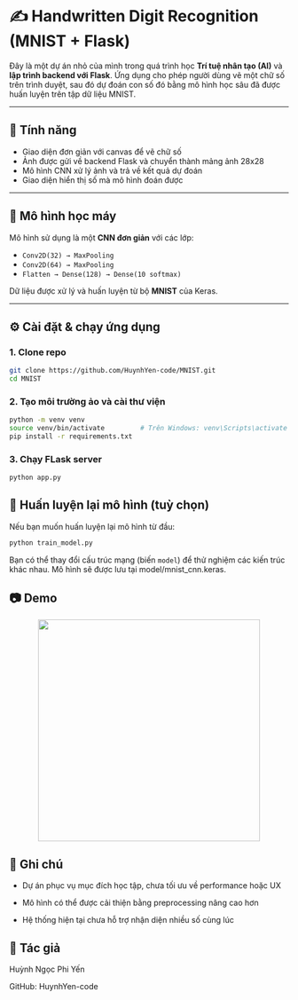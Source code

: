# ✍️ Handwritten Digit Recognition (MNIST + Flask)

Đây là một dự án nhỏ của mình trong quá trình học **Trí tuệ nhân tạo (AI)** và **lập trình backend với Flask**. Ứng dụng cho phép người dùng vẽ một chữ số trên trình duyệt, sau đó dự đoán con số đó bằng mô hình học sâu đã được huấn luyện trên tập dữ liệu MNIST.

---

## 📌 Tính năng

- Giao diện đơn giản với canvas để vẽ chữ số
- Ảnh được gửi về backend Flask và chuyển thành mảng ảnh 28x28
- Mô hình CNN xử lý ảnh và trả về kết quả dự đoán
- Giao diện hiển thị số mà mô hình đoán được

---

## 🧠 Mô hình học máy

Mô hình sử dụng là một **CNN đơn giản** với các lớp:

- `Conv2D(32) → MaxPooling`
- `Conv2D(64) → MaxPooling`
- `Flatten → Dense(128) → Dense(10 softmax)`

Dữ liệu được xử lý và huấn luyện từ bộ **MNIST** của Keras.

---

## ⚙️ Cài đặt & chạy ứng dụng

### 1. Clone repo

```bash
git clone https://github.com/HuynhYen-code/MNIST.git
cd MNIST
```

### 2. Tạo môi trường ảo và cài thư viện
```bash
python -m venv venv
source venv/bin/activate         # Trên Windows: venv\Scripts\activate
pip install -r requirements.txt
```

### 3. Chạy FLask server
```bash
python app.py
```

## 🧪 Huấn luyện lại mô hình (tuỳ chọn)
Nếu bạn muốn huấn luyện lại mô hình từ đầu:
```bash
python train_model.py
```
Bạn có thể thay đổi cấu trúc mạng (biến `model`) để thử nghiệm các kiến trúc khác nhau.
Mô hình sẽ được lưu tại model/mnist_cnn.keras.
## 📷 Demo
<p align="center"> <img src="https://github.com/HuynhYen-code/MNIST/blob/main/demo.png" width="400"/> </p>

## 📝 Ghi chú
- Dự án phục vụ mục đích học tập, chưa tối ưu về performance hoặc UX

- Mô hình có thể được cải thiện bằng preprocessing nâng cao hơn

- Hệ thống hiện tại chưa hỗ trợ nhận diện nhiều số cùng lúc

## 👤 Tác giả
Huỳnh Ngọc Phi Yến

GitHub: HuynhYen-code
